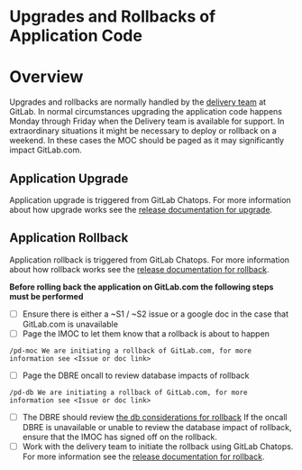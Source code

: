 # Upgrades and Rollbacks of Application Code

# Overview

Upgrades and rollbacks are normally handled by the [delivery team](ttps://about.gitlab.com/handbook/engineering/infrastructure/team/delivery/)
at GitLab. In normal circumstances upgrading the application code happens Monday
through Friday when the Delivery team is available for support. In extraordinary
situations it might be necessary to deploy or rollback on a weekend. In these
cases the MOC should be paged as it may significantly impact GitLab.com.

## Application Upgrade

Application upgrade is triggered from GitLab Chatops. For more information about
how upgrade works see the
[release documentation for upgrade](https://gitlab.com/gitlab-org/release/docs/blob/master/general/deploy/gitlab-com-deployer.md#creating-a-new-deployment-for-upgrading-gitlab).

## Application Rollback

Application rollback is triggered from GitLab Chatops. For more information
about how rollback works see the
[release documentation for rollback](https://gitlab.com/gitlab-org/release/docs/-/blob/master/runbooks/rollback-a-deployment.md).

**Before rolling back the application on GitLab.com the following steps must be
performed**

- [ ] Ensure there is either a ~S1 / ~S2 issue or a google doc in the case that
  GitLab.com is unavailable
- [ ] Page the IMOC to let them know that a rollback is about to happen

```
/pd-moc We are initiating a rollback of GitLab.com, for more information see <Issue or doc link>
```

- [ ] Page the DBRE oncall to review database impacts of rollback

```
/pd-db We are initiating a rollback of GitLab.com, for more information see <Issue or doc link>
```

- [ ] The DBRE should review
  [the db considerations for rollback](https://gitlab.com/gitlab-org/release/docs/blob/master/general/deploy/gitlab-com-deployer.md#creating-a-new-deployment-for-rolling-back-gitlab#rollback-considerations-for-database-migrations)
  If the oncall DBRE is unavailable or unable to review the database impact of rollback, ensure that
  the IMOC has signed off on the rollback.
- [ ] Work with the delivery team to initiate the rollback using GitLab Chatops.
  For more information see the
  [release documentation for rollback](https://gitlab.com/gitlab-org/release/docs/blob/master/general/deploy/gitlab-com-deployer.md#creating-a-new-deployment-for-rolling-back-gitlab).
